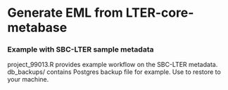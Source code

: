 # Generate EML from LTER-core-metabase
### Example with SBC-LTER sample metadata

project_99013.R provides example workflow on the SBC-LTER metadata. db_backups/ contains Postgres backup file for example. Use to restore to your machine. 